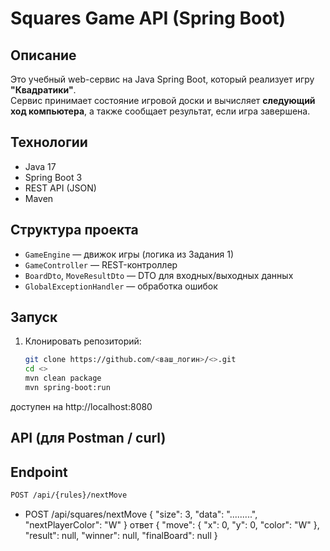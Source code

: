 # Squares Game API (Spring Boot)

## Описание
Это учебный web-сервис на Java Spring Boot, который реализует игру **"Квадратики"**.  
Сервис принимает состояние игровой доски и вычисляет **следующий ход компьютера**, а также сообщает результат, если игра завершена.

## Технологии
- Java 17
- Spring Boot 3
- REST API (JSON)
- Maven

## Структура проекта
- `GameEngine` — движок игры (логика из Задания 1)
- `GameController` — REST-контроллер
- `BoardDto`, `MoveResultDto` — DTO для входных/выходных данных
- `GlobalExceptionHandler` — обработка ошибок

## Запуск
1. Клонировать репозиторий:
   ```bash
   git clone https://github.com/<ваш_логин>/<>.git
   cd <>
   mvn clean package
   mvn spring-boot:run
   ```

доступен на http://localhost:8080

## API (для Postman / curl)

## Endpoint
```bash
POST /api/{rules}/nextMove
```

- POST /api/squares/nextMove
  {
  "size": 3,
  "data": ".........",
  "nextPlayerColor": "W"
  }
ответ
  {
  "move": {
  "x": 0,
  "y": 0,
  "color": "W"
  },
  "result": null,
  "winner": null,
  "finalBoard": null
  }

